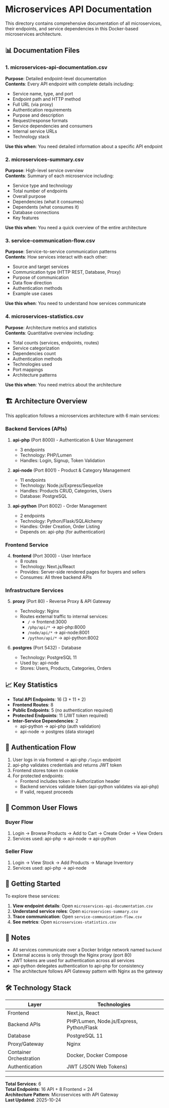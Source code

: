 # Microservices API Documentation

This directory contains comprehensive documentation of all microservices, their endpoints, and service dependencies in this Docker-based microservices architecture.

## 📊 Documentation Files

### 1. **microservices-api-documentation.csv**
**Purpose**: Detailed endpoint-level documentation  
**Contents**: Every API endpoint with complete details including:
- Service name, type, and port
- Endpoint path and HTTP method
- Full URL (via proxy)
- Authentication requirements
- Purpose and description
- Request/response formats
- Service dependencies and consumers
- Internal service URLs
- Technology stack

**Use this when**: You need detailed information about a specific API endpoint

### 2. **microservices-summary.csv**
**Purpose**: High-level service overview  
**Contents**: Summary of each microservice including:
- Service type and technology
- Total number of endpoints
- Overall purpose
- Dependencies (what it consumes)
- Dependents (what consumes it)
- Database connections
- Key features

**Use this when**: You need a quick overview of the entire architecture

### 3. **service-communication-flow.csv**
**Purpose**: Service-to-service communication patterns  
**Contents**: How services interact with each other:
- Source and target services
- Communication type (HTTP REST, Database, Proxy)
- Purpose of communication
- Data flow direction
- Authentication methods
- Example use cases

**Use this when**: You need to understand how services communicate

### 4. **microservices-statistics.csv**
**Purpose**: Architecture metrics and statistics  
**Contents**: Quantitative overview including:
- Total counts (services, endpoints, routes)
- Service categorization
- Dependencies count
- Authentication methods
- Technologies used
- Port mappings
- Architecture patterns

**Use this when**: You need metrics about the architecture

## 🏗️ Architecture Overview

This application follows a microservices architecture with 6 main services:

### Backend Services (APIs)
1. **api-php** (Port 8000) - Authentication & User Management
   - 3 endpoints
   - Technology: PHP/Lumen
   - Handles: Login, Signup, Token Validation

2. **api-node** (Port 8001) - Product & Category Management
   - 11 endpoints
   - Technology: Node.js/Express/Sequelize
   - Handles: Products CRUD, Categories, Users
   - Database: PostgreSQL

3. **api-python** (Port 8002) - Order Management
   - 2 endpoints
   - Technology: Python/Flask/SQLAlchemy
   - Handles: Order Creation, Order Listing
   - Depends on: api-php (for authentication)

### Frontend Service
4. **frontend** (Port 3000) - User Interface
   - 8 routes
   - Technology: Next.js/React
   - Provides: Server-side rendered pages for buyers and sellers
   - Consumes: All three backend APIs

### Infrastructure Services
5. **proxy** (Port 80) - Reverse Proxy & API Gateway
   - Technology: Nginx
   - Routes external traffic to internal services:
     - `/` → frontend:3000
     - `/php/api/*` → api-php:8000
     - `/node/api/*` → api-node:8001
     - `/python/api/*` → api-python:8002

6. **postgres** (Port 5432) - Database
   - Technology: PostgreSQL 11
   - Used by: api-node
   - Stores: Users, Products, Categories, Orders

## 📈 Key Statistics

- **Total API Endpoints**: 16 (3 + 11 + 2)
- **Frontend Routes**: 8
- **Public Endpoints**: 5 (no authentication required)
- **Protected Endpoints**: 11 (JWT token required)
- **Inter-Service Dependencies**: 2
  - api-python → api-php (auth validation)
  - api-node → postgres (data storage)

## 🔐 Authentication Flow

1. User logs in via frontend → api-php `/login` endpoint
2. api-php validates credentials and returns JWT token
3. Frontend stores token in cookie
4. For protected endpoints:
   - Frontend includes token in Authorization header
   - Backend services validate token (api-python validates via api-php)
   - If valid, request proceeds

## 🔄 Common User Flows

### Buyer Flow
1. Login → Browse Products → Add to Cart → Create Order → View Orders
2. Services used: api-php → api-node → api-python

### Seller Flow
1. Login → View Stock → Add Products → Manage Inventory
2. Services used: api-php → api-node

## 🚀 Getting Started

To explore these services:

1. **View endpoint details**: Open `microservices-api-documentation.csv`
2. **Understand service roles**: Open `microservices-summary.csv`
3. **Trace communication**: Open `service-communication-flow.csv`
4. **See metrics**: Open `microservices-statistics.csv`

## 📝 Notes

- All services communicate over a Docker bridge network named `backend`
- External access is only through the Nginx proxy (port 80)
- JWT tokens are used for authentication across all services
- api-python delegates authentication to api-php for consistency
- The architecture follows API Gateway pattern with Nginx as the gateway

## 🛠️ Technology Stack

| Layer | Technologies |
|-------|-------------|
| Frontend | Next.js, React |
| Backend APIs | PHP/Lumen, Node.js/Express, Python/Flask |
| Database | PostgreSQL 11 |
| Proxy/Gateway | Nginx |
| Container Orchestration | Docker, Docker Compose |
| Authentication | JWT (JSON Web Tokens) |

---

**Total Services**: 6  
**Total Endpoints**: 16 API + 8 Frontend = 24  
**Architecture Pattern**: Microservices with API Gateway  
**Last Updated**: 2025-10-24
